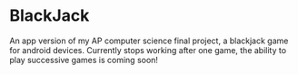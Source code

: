 # BlackJack
An app version of my AP computer science final project, a blackjack game for android devices. Currently stops working after one game,
the ability to play successive games is coming soon!
